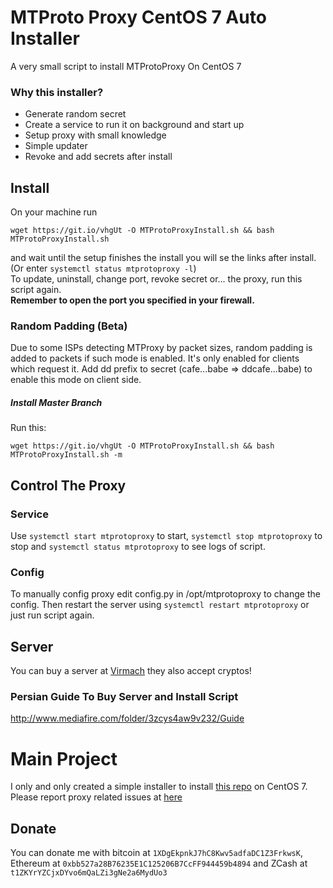 # MTProto Proxy CentOS 7 Auto Installer
A very small script to install MTProtoProxy On CentOS 7
### Why this installer?
* Generate random secret
* Create a service to run it on background and start up
* Setup proxy with small knowledge
* Simple updater
* Revoke and add secrets after install
## Install
On your machine run
```
wget https://git.io/vhgUt -O MTProtoProxyInstall.sh && bash MTProtoProxyInstall.sh
```
and wait until the setup finishes the install you will se the links after install. (Or enter `systemctl status mtprotoproxy -l`) <br />
To update, uninstall, change port, revoke secret or... the proxy, run this script again. <br />
**Remember to open the port you specified in your firewall.**
### Random Padding (Beta)
Due to some ISPs detecting MTProxy by packet sizes, random padding is added to packets if such mode is enabled.
It's only enabled for clients which request it.
Add dd prefix to secret (cafe...babe => ddcafe...babe) to enable this mode on client side.
##### Install Master Branch
Run this:
```
wget https://git.io/vhgUt -O MTProtoProxyInstall.sh && bash MTProtoProxyInstall.sh -m
```
## Control The Proxy
### Service
Use `systemctl start mtprotoproxy` to start, `systemctl stop mtprotoproxy` to stop and `systemctl status mtprotoproxy` to see logs of script.
### Config
To manually config proxy edit config.py in /opt/mtprotoproxy to change the config. Then restart the server using `systemctl restart mtprotoproxy` or just run script again.
## Server
You can buy a server at [Virmach](https://virmach.com/) they also accept cryptos!
### Persian Guide To Buy Server and Install Script
http://www.mediafire.com/folder/3zcys4aw9v232/Guide
# Main Project
I only and only created a simple installer to install [this repo](https://github.com/alexbers/mtprotoproxy) on CentOS 7. Please report proxy related issues at [here](https://github.com/alexbers/mtprotoproxy/issues)
## Donate
You can donate me with bitcoin at `1XDgEkpnkJ7hC8Kwv5adfaDC1Z3FrkwsK`, Ethereum at `0xbb527a28B76235E1C125206B7CcFF944459b4894` and ZCash 
at `t1ZKYrYZCjxDYvo6mQaLZi3gNe2a6MydUo3`
